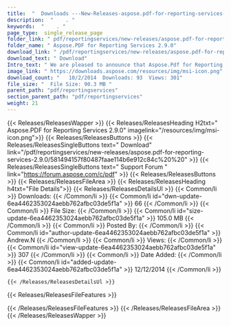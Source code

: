 ```yaml
---
title:  "  Downloads ---New-Releases-aspose.pdf-for-reporting-services-2.9.0 . " 
description:  "    . " 
keywords:  "    . " 
page_type:  single_release_page
folder_link: " pdf/reportingservices/new-releases/aspose.pdf-for-reporting-services-2.9.0/"
folder_name: " Aspose.PDF for Reporting Services 2.9.0"
download_link: " /pdf/reportingservices/new-releases/aspose.pdf-for-reporting-services-2.9.0/6ea4462353024aebb762afbc03de5f1a"
download_text: " Download"
Intro_text: " We are pleased to announce that Aspose.Pdf for Reporting Services has been updat..."
image_link: " https://downloads.aspose.com/resources/img/msi-icon.png"
download_count: "   10/2/2014  Downloads: 93  Views: 301"
file_size: "  File Size: 90.3 MB "
parent_path: "pdf/reportingservices"
section_parent_path: "pdf/reportingservices"
weight: 21 
---
```


{{< Releases/ReleasesWapper >}}
  {{< Releases/ReleasesHeading H2txt=" Aspose.PDF for Reporting Services 2.9.0" imagelink="/resources/img/msi-icon.png">}}
  {{< Releases/ReleasesButtons >}}
    {{< Releases/ReleasesSingleButtons text=" Download" link="/pdf/reportingservices/new-releases/aspose.pdf-for-reporting-services-2.9.0/581494157f80487faae114b6e912c84c%20%20" >}}
    {{< Releases/ReleasesSingleButtons text=" Support Forum " link="https://forum.aspose.com/c/pdf" >}}
  {{< Releases/ReleasesButtons >}}
  {{< Releases/ReleasesFileArea >}}
    {{< Releases/ReleasesHeading h4txt="File Details">}}
    {{< Releases/ReleasesDetailsUl >}}
            {{< Common/li  >}} Downloads: {{< /Common/li >}} 
      {{< Common/li id="dwn-update-6ea4462353024aebb762afbc03de5f1a" >}} 66 {{< /Common/li >}} 
      {{< Common/li  >}} File Size: {{< /Common/li >}} 
      {{< Common/li id="size-update-6ea4462353024aebb762afbc03de5f1a" >}} 105.0 MB {{< /Common/li >}} 
      {{< Common/li  >}} Posted By: {{< /Common/li >}} 
      {{< Common/li id="author-update-6ea4462353024aebb762afbc03de5f1a" >}} Andrew.N {{< /Common/li >}} 
      {{< Common/li  >}} Views: {{< /Common/li >}} 
      {{< Common/li id="view-update-6ea4462353024aebb762afbc03de5f1a" >}} 307 {{< /Common/li >}} 
      {{< Common/li  >}} Date Added: {{< /Common/li >}} 
      {{< Common/li id="added-update-6ea4462353024aebb762afbc03de5f1a" >}} 12/12/2014 {{< /Common/li >}} 

    {{< /Releases/ReleasesDetailsUl >}}

  {{< Releases/ReleasesFileFeatures >}}
      
  {{< /Releases/ReleasesFileFeatures >}}
 {{< /Releases/ReleasesFileArea >}}
{{< /Releases/ReleasesWapper >}}


